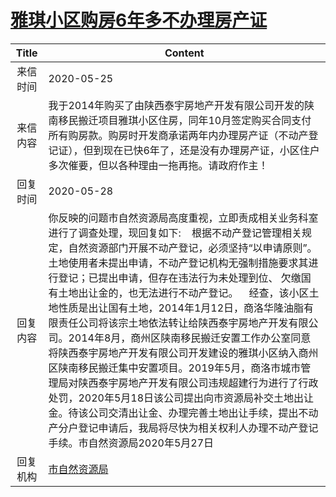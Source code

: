 # <a href="http://www.shangluo.gov.cn/zmhd/ldxxxx.jsp?urltype=leadermail.LeaderMailContentUrl&wbtreeid=1112&leadermailid=5902">雅琪小区购房6年多不办理房产证</a>
| Title |                                                                                                                                                                                                                        Content                                                                                                                                                                                                                        |
|:-----:|-------------------------------------------------------------------------------------------------------------------------------------------------------------------------------------------------------------------------------------------------------------------------------------------------------------------------------------------------------------------------------------------------------------------------------------------------------|
| 来信时间  | 2020-05-25                                                                                                                                                                                                                                                                                                                                                                                                                                            |
| 来信内容  | 我于2014年购买了由陕西泰宇房地产开发有限公司开发的陕南移民搬迁项目雅琪小区住房，同年10月签定购买合同支付所有购房款。购房时开发商承诺两年内办理房产证（不动产登记证），但到现在已快6年了，还是没有办理房产证，小区住户多次催要，但以各种理由一拖再拖。请政府作主！                                                                                                                                                                                                                                                                                                                  |
| 回复时间  | 2020-05-28                                                                                                                                                                                                                                                                                                                                                                                                                                            |
| 回复内容  | 你反映的问题市自然资源局高度重视，立即责成相关业务科室进行了调查处理，现回复如下:    根据不动产登记管理相关规定，自然资源部门开展不动产登记，必须坚持“以申请原则”。土地使用者未提出申请，不动产登记机构无强制措施要求其进行登记；已提出申请，但存在违法行为未处理到位、 欠缴国有土地出让金的，也无法进行不动产登记。    经查，该小区土地性质是出让国有土地，2014年1月12日，商洛华隆油脂有限责任公司将该宗土地依法转让给陕西泰宇房地产开发有限公司。2014年8月，商州区陕南移民搬迁安置工作办公室同意将陕西泰宇房地产开发有限公司开发建设的雅琪小区纳入商州区陕南移民搬迁集中安置项目。2019年5月，商洛市城市管理局对陕西泰宇房地产开发有限公司违规超建行为进行了行政处罚，2020年5月18日该公司提出向市资源局补交土地出让金。待该公司交清出让金、办理完善土地出让手续，提出不动产分户登记申请后，我局将尽快为相关权利人办理不动产登记手续。市自然资源局2020年5月27日 |
| 回复机构  | <a href="../../categories/agencies/市自然资源局.md">市自然资源局</a>                                                                                                                                                                                                                                                                                                                                                                                              |